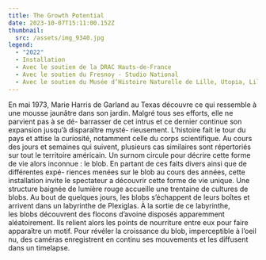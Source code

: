 ```yaml
---
title: The Growth Potential
date: 2023-10-07T15:11:00.152Z
thumbnail:
  src: /assets/img_9340.jpg
legend:
  - "2022"
  - Installation
  - Avec le soutien de la DRAC Hauts-de-France
  - Avec le soutien du Fresnoy - Studio National
  - Avec le soutien du Musée d’Histoire Naturelle de Lille, Utopia, Lille3000
---
```

En mai 1973, Marie Harris de Garland au Texas découvre ce qui ressemble à une mousse jaunâtre dans son jardin. Malgré tous ses efforts, elle ne parvient pas à se dé- barrasser de cet intrus et ce dernier continue son expansion jusqu’à disparaître mysté- rieusement. L’histoire fait le tour du pays et attise la curiosité, notamment celle du corps scientifique. Au cours des jours et semaines qui suivent, plusieurs cas similaires sont répertoriés sur tout le territoire américain. Un surnom circule pour décrire cette forme de vie alors inconnue : le blob. En partant de ces faits divers ainsi que de différentes expé- riences menées sur le blob au cours des années, cette installation invite le spectateur a découvrir cette forme de vie unique. Une structure baignée de lumière rouge accueille une trentaine de cultures de blobs. Au bout de quelques jours, les blobs s’échappent de leurs boîtes et arrivent dans un labyrinthe de Plexiglas. À la sortie de ce labyrinthe, les blobs découvrent des flocons d’avoine disposés apparemment aléatoirement. Ils relient alors les points de nourriture entre eux pour faire apparaître un motif. Pour révéler la croissance du blob, imperceptible à l’oeil nu, des caméras enregistrent en continu ses mouvements et les diffusent dans un timelapse.